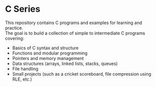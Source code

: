 # C Series

This repository contains C programs and examples for learning and practice.  
The goal is to build a collection of simple to intermediate C programs covering:

- Basics of C syntax and structure
- Functions and modular programming
- Pointers and memory management
- Data structures (arrays, linked lists, stacks, queues)
- File handling
- Small projects (such as a cricket scoreboard, file compression using RLE, etc.)

